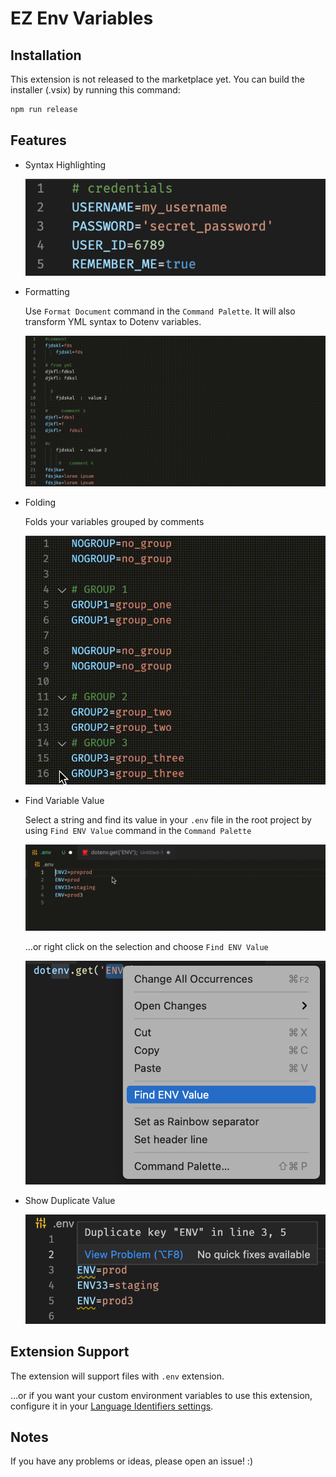 # EZ Env Variables

## Installation

This extension is not released to the marketplace yet. You can build the installer (.vsix) by running this command:

```bash
npm run release
```

## Features

* Syntax Highlighting

  ![syntax-highlighting](images/syntax-highlighting.png)

* Formatting

  Use `Format Document` command in the `Command Palette`. It will also transform YML syntax to Dotenv variables.

  ![formatting](images/formatting.gif)

* Folding

  Folds your variables grouped by comments

  ![folding](images/folding.gif)

* Find Variable Value

  Select a string and find its value in your `.env` file in the root project by using `Find ENV Value` command in the `Command Palette`

  ![find-env](images/find-env.gif)

  ...or right click on the selection and choose `Find ENV Value`

  ![find-env](images/find-env.png)

* Show Duplicate Value

  ![linter](images/linter.png)

## Extension Support

The extension will support files with `.env` extension.

...or if you want your custom environment variables to use this extension, configure it in your [Language Identifiers settings](https://code.visualstudio.com/docs/languages/identifiers).

## Notes

If you have any problems or ideas, please open an issue! :)
